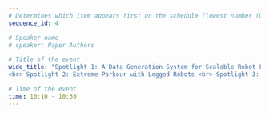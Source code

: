 ```yaml
---
# Determines which item appears first on the schedule (lowest number (0) appears first)
sequence_id: 4

# Speaker name
# speaker: Paper Authors

# Title of the event
wide_title: "Spotlight 1: A Data Generation System for Scalable Robot Learning using Human Demonstrations
<br> Spotlight 2: Extreme Parkour with Legged Robots <br> Spotlight 3: Constructing interactive Realistic Scenes from Real Images via Simulation and Generative Modeling <br> Spotlight 4: Low-Cost Exoskeletons for Learning Whole-Arm Manipulation in the Wild"

# Time of the event
time: 10:10 - 10:30
---
```

